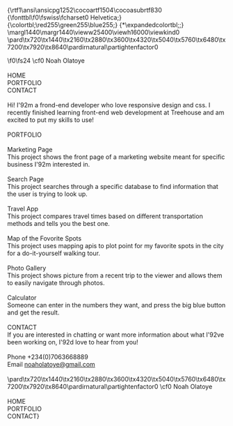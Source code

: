 {\rtf1\ansi\ansicpg1252\cocoartf1504\cocoasubrtf830
{\fonttbl\f0\fswiss\fcharset0 Helvetica;}
{\colortbl;\red255\green255\blue255;}
{\*\expandedcolortbl;;}
\margl1440\margr1440\vieww25400\viewh16000\viewkind0
\pard\tx720\tx1440\tx2160\tx2880\tx3600\tx4320\tx5040\tx5760\tx6480\tx7200\tx7920\tx8640\pardirnatural\partightenfactor0

\f0\fs24 \cf0 Noah Olatoye\
\
HOME \
PORTFOLIO\
CONTACT\
\
Hi! I\'92m a frond-end developer who love responsive design and css. I recently finished learning front-end web development at Treehouse and am excited to put my skills to use!\
\
PORTFOLIO\
\
Marketing Page \
This project shows the front page of a marketing website meant for specific business I\'92m interested in. \
\
Search Page\
This project searches through a specific database to find information that the user is trying to look up. \
\
Travel App\
This project compares travel times based on different transportation methods and tells you the best one. \
\
Map of the Fovorite Spots \
This project uses mapping apis to plot point for my favorite spots in the city for a do-it-yourself walking tour. \
\
Photo Gallery\
This project shows picture from a recent trip to the viewer and allows them to easily navigate through photos. \
\
Calculator\
Someone can enter in the numbers they want, and press the big blue button and get the result.\
\
CONTACT\
If you are interested in chatting or want more information about what I\'92ve been working on, I\'92d love to hear from you!\
\
Phone +234(0)7063668889\
Email noaholatoye@gmail.com\
\
\pard\tx720\tx1440\tx2160\tx2880\tx3600\tx4320\tx5040\tx5760\tx6480\tx7200\tx7920\tx8640\pardirnatural\partightenfactor0
\cf0 Noah Olatoye\
\
HOME \
PORTFOLIO\
CONTACT}